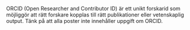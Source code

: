 
ORCID (Open Researcher and Contributor ID) är ett unikt forskarid som möjliggör att rätt forskare kopplas till rätt publikationer eller vetenskaplig output. Tänk på att alla poster inte innehåller uppgift om ORCID.

